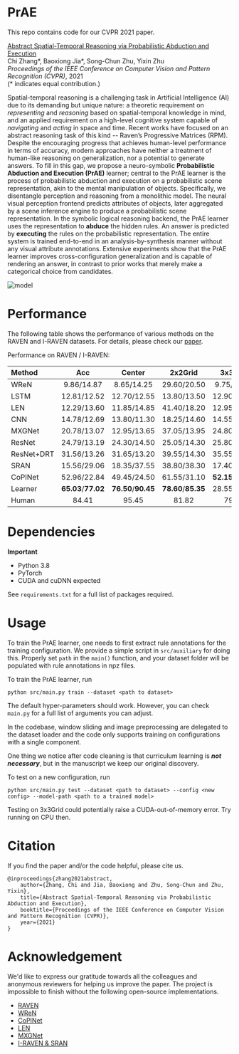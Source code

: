 # PrAE
This repo contains code for our CVPR 2021 paper.

[Abstract Spatial-Temporal Reasoning via Probabilistic Abduction and Execution](http://wellyzhang.github.io/attach/cvpr21zhang_prae.pdf)  
Chi Zhang*, Baoxiong Jia*, Song-Chun Zhu, Yixin Zhu  
*Proceedings of the IEEE Conference on Computer Vision and Pattern Recognition (CVPR)*, 2021  
(* indicates equal contribution.)

Spatial-temporal reasoning is a challenging task in Artificial Intelligence (AI) due to its demanding but unique nature: a theoretic requirement on *representing* and *reasoning* based on spatial-temporal knowledge in mind, and an applied requirement on a high-level cognitive system capable of *navigating* and *acting* in space and time. Recent works have focused on an abstract reasoning task of this kind -- Raven’s Progressive Matrices (RPM). Despite the encouraging progress that achieves human-level performance in terms of accuracy, modern approaches have neither a treatment of human-like reasoning on generalization, nor a potential to generate answers. To fill in this gap, we propose a neuro-symbolic **Probabilistic Abduction and Execution (PrAE)** learner; central to the PrAE learner is the process of probabilistic abduction and execution on a probabilistic scene representation, akin to the mental manipulation of objects. Specifically, we disentangle perception and reasoning from a monolithic model. The neural visual perception frontend predicts attributes of objects, later aggregated by a scene inference engine to produce a probabilistic scene representation. In the symbolic logical reasoning backend, the PrAE learner uses the representation to **abduce** the hidden rules. An answer is predicted by **executing** the rules on the probabilistic representation. The entire system is trained end-to-end in an analysis-by-synthesis manner without any visual attribute annotations. Extensive experiments show that the PrAE learner improves cross-configuration generalization and is capable of rendering an answer, in contrast to prior works that merely make a categorical choice from candidates.

![model](http://wellyzhang.github.io/img/in-post/PrAE/model.jpg)

# Performance

The following table shows the performance of various methods on the RAVEN and I-RAVEN datasets. For details, please check our [paper](http://wellyzhang.github.io/attach/cvpr21zhang_prae.pdf).

Performance on RAVEN / I-RAVEN:

| Method     |           Acc       |         Center      |         2x2Grid     |     3x3Grid     |           L-R       |           U-D       |          O-IC       |          O-IG       |
|:-----------|:-------------------:|:-------------------:|:-------------------:|:---------------:|:-------------------:|:-------------------:|:-------------------:|:-------------------:|
| WReN       |       9.86/14.87    |       8.65/14.25    |       29.60/20.50   |   9.75/15.70    |       4.40/13.75    |       5.00/13.50    |       5.70/14.15    |       5.90/12.25    |
| LSTM       |       12.81/12.52   |       12.70/12.55   |       13.80/13.50   |   12.90/11.35   |       12.40/14.30   |       12.10/11.35   |       12.45/11.55   |       13.30/13.05   |
| LEN        |       12.29/13.60   |       11.85/14.85   |       41.40/18.20   |   12.95/13.35   |       3.95/12.55    |       3.95/12.75    |       5.55/11.15    |       6.35/12.35    |
| CNN        |       14.78/12.69   |       13.80/11.30   |       18.25/14.60   |   14.55/11.95   |       13.35/13.00   |       15.40/13.30   |       14.35/11.80   |       13.75/12.85   |
| MXGNet     |       20.78/13.07   |       12.95/13.65   |       37.05/13.95   |   24.80/12.50   |       17.45/12.50   |       16.80/12.05   |       18.05/12.95   |       18.35/13.90   |
| ResNet     |       24.79/13.19   |       24.30/14.50   |       25.05/14.30   |   25.80/12.95   |       23.80/12.35   |       27.40/13.55   |       25.05/13.40   |       22.15/11.30   |
| ResNet+DRT |       31.56/13.26   |       31.65/13.20   |       39.55/14.30   |   35.55/13.25   |       25.65/12.15   |       32.05/13.10   |       31.40/13.70   |       25.05/13.15   |
| SRAN       |       15.56/29.06   |       18.35/37.55   |       38.80/38.30   |   17.40/29.30   |       9.45/29.55    |       11.35/28.65   |       5.50/21.15    |       8.05/18.95    |
| CoPINet    |       52.96/22.84   |       49.45/24.50   |       61.55/31.10   | **52.15**/25.35 |       68.10/20.60   |       65.40/19.85   |       39.55/19.00   |       34.55/19.45   |
| Learner    | **65.03**/**77.02** | **76.50**/**90.45** | **78.60**/**85.35** | 28.55/**45.60** | **90.05**/**96.25** | **90.85**/**97.35** | **48.05**/**63.45** | **42.60**/**60.70** |
| Human      |          84.41      |          95.45      |          81.82      |      79.55      |          86.36      |          81.81      |          86.36      |          81.81      |

# Dependencies

**Important**
* Python 3.8
* PyTorch
* CUDA and cuDNN expected

See ```requirements.txt``` for a full list of packages required.

# Usage

To train the PrAE learner, one needs to first extract rule annotations for the training configuration. We provide a simple script in ```src/auxiliary``` for doing this. Properly set ```path``` in the ```main()``` function, and your dataset folder will be populated with rule annotations in npz files.

To train the PrAE learner, run
```
python src/main.py train --dataset <path to dataset>
```

The default hyper-parameters should work. However, you can check ```main.py``` for a full list of arguments you can adjust. 

In the codebase, window sliding and image preprocessing are delegated to the dataset loader and the code only supports training on configurations with a single component. 

One thing we notice after code cleaning is that curriculum learning is ***not necessary***, but in the manuscript we keep our original discovery.

To test on a new configuration, run
```
python src/main.py test --dataset <path to dataset> --config <new config> --model-path <path to a trained model>
```

Testing on 3x3Grid could potentially raise a CUDA-out-of-memory error. Try running on CPU then.


# Citation

If you find the paper and/or the code helpful, please cite us.

```
@inproceedings{zhang2021abstract,
    author={Zhang, Chi and Jia, Baoxiong and Zhu, Song-Chun and Zhu, Yixin},
    title={Abstract Spatial-Temporal Reasoning via Probabilistic Abduction and Execution},
    booktitle={Proceedings of the IEEE Conference on Computer Vision and Pattern Recognition (CVPR)},
    year={2021}
}
```

# Acknowledgement

We'd like to express our gratitude towards all the colleagues and anonymous reviewers for helping us improve the paper. The project is impossible to finish without the following open-source implementations.

* [RAVEN](https://github.com/WellyZhang/RAVEN)
* [WReN](https://github.com/Fen9/WReN)
* [CoPINet](https://github.com/WellyZhang/CoPINet)
* [LEN](https://github.com/zkcys001/distracting_feature)
* [MXGNet](https://github.com/thematrixduo/MXGNet)
* [I-RAVEN & SRAN](https://github.com/husheng12345/SRAN)
